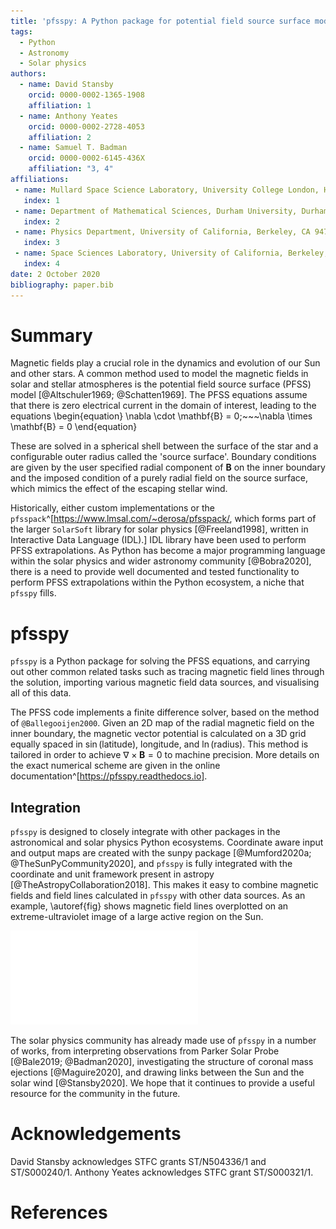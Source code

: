 ```yaml
---
title: 'pfsspy: A Python package for potential field source surface modelling'
tags:
  - Python
  - Astronomy
  - Solar physics
authors:
  - name: David Stansby
    orcid: 0000-0002-1365-1908
    affiliation: 1
  - name: Anthony Yeates
    orcid: 0000-0002-2728-4053
    affiliation: 2
  - name: Samuel T. Badman
    orcid: 0000-0002-6145-436X
    affiliation: "3, 4"
affiliations:
 - name: Mullard Space Science Laboratory, University College London, Holmbury St. Mary, Surrey RH5 6NT, UK
   index: 1
 - name: Department of Mathematical Sciences, Durham University, Durham, DH1 3LE, UK
   index: 2
 - name: Physics Department, University of California, Berkeley, CA 94720-7300, USA
   index: 3
 - name: Space Sciences Laboratory, University of California, Berkeley, CA 94720-7450, USA
   index: 4
date: 2 October 2020
bibliography: paper.bib
---
```


# Summary
Magnetic fields play a crucial role in the dynamics and evolution of our Sun
and other stars. A common method used to model the magnetic fields in solar and
stellar atmospheres is the potential field source surface (PFSS) model [@Altschuler1969; @Schatten1969].
The PFSS equations assume that there is zero electrical current in the domain
of interest, leading to the equations
\begin{equation}
	\nabla \cdot \mathbf{B} = 0;~~~\nabla \times \mathbf{B} = 0
\end{equation}

These are solved in a spherical shell between the surface of the star and
a configurable outer radius called the 'source surface'. Boundary
conditions are given by the user specified radial component of $\mathbf{B}$ on
the inner boundary and the imposed condition of a purely radial field on the source
surface, which mimics the effect of the escaping stellar wind.

Historically, either custom implementations or the `pfsspack`^[https://www.lmsal.com/~derosa/pfsspack/,
which forms part of the larger `SolarSoft` library for solar physics [@Freeland1998],
written in Interactive Data Language (IDL).]
IDL library have been used to perform PFSS extrapolations. As Python has become a
major programming language within the solar physics and wider astronomy
community [@Bobra2020], there is a need to provide well documented and tested
functionality to perform PFSS extrapolations within the Python ecosystem,
a niche that `pfsspy` fills.


# pfsspy
`pfsspy` is a Python package for solving the PFSS equations, and carrying out
other common related tasks such as tracing magnetic field lines through the
solution, importing various magnetic field data sources, and visualising all of
this data.

The PFSS code implements a finite difference solver, based on the method of
`@Ballegooijen2000`. Given an 2D map of the radial magnetic field on the inner
boundary, the magnetic vector potential is calculated on a 3D grid equally
spaced in $\sin($latitude$)$, longitude, and $\ln($radius$)$. This method is
tailored in order to achieve $\nabla \times \mathbf{B} = 0$ to machine
precision. More details on the exact numerical scheme are given in the online
documentation^[https://pfsspy.readthedocs.io].


## Integration

`pfsspy` is designed to closely integrate with other packages in the
astronomical and solar physics Python ecosystems. Coordinate aware input and
output maps are created with the sunpy package [@Mumford2020a; @TheSunPyCommunity2020],
and `pfsspy` is fully integrated with the coordinate and unit framework
present in astropy [@TheAstropyCollaboration2018]. This makes it easy to
combine magnetic fields and field lines calculated in `pfsspy` with other data
sources. As an example, \autoref{fig} shows magnetic field lines overplotted
on an extreme-ultraviolet image of a large active region on the Sun.

![An image of the Sun taken by SDO/AIA at 193 angstroms, with selected magnetic field lines traced through a PFSS solution overplotted in white. The PFSS solution and field line tracing were done with `pfsspy`, with a Global Oscillations Network Group (GONG) photospheric magnetogram as input and a source surface at 2.5 solar radii. Although only selected field lines are shown, the magnetic field is solved over the whole Sun.\label{fig}](pfsspy.pdf)

The solar physics community has already made use of `pfsspy` in a number of
works, from interpreting observations from Parker Solar Probe [@Bale2019; @Badman2020],
investigating the structure of coronal mass ejections [@Maguire2020], and
drawing links between the Sun and the solar wind [@Stansby2020]. We hope that
it continues to provide a useful resource for the community in the future.


# Acknowledgements

David Stansby acknowledges STFC grants ST/N504336/1 and ST/S000240/1.
Anthony Yeates acknowledges STFC grant ST/S000321/1.

# References
